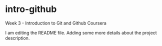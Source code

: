 # intro-github
Week 3 - Introduction to Git and Github Coursera


I am editing the README file. Adding some more details about the project description.
